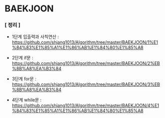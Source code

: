 # BAEKJOON

### [ 정리 ]
* 1단계 입출력과 사칙연산 : https://github.com/shjang1013/Algorithm/tree/master/BAEKJOON/1%E1%84%83%E1%85%A1%E1%86%AB%E1%84%80%E1%85%A8

* 2단계 if문 : https://github.com/shjang1013/Algorithm/tree/master/BAEKJOON/2%EB%8B%A8%EA%B3%84

* 3단계 for문 : https://github.com/shjang1013/Algorithm/tree/master/BAEKJOON/3%EB%8B%A8%EA%B3%84

* 4단계 while문 : https://github.com/shjang1013/Algorithm/tree/master/BAEKJOON/4%E1%84%83%E1%85%A1%E1%86%AB%E1%84%80%E1%85%A8
